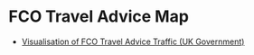 # FCO Travel Advice Map

* [Visualisation of FCO Travel Advice Traffic (UK Government)](http://DPCollins.github.io/FCO/World.html)
